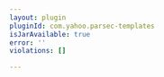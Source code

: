 ```yaml
---
layout: plugin
pluginId: com.yahoo.parsec-templates
isJarAvailable: true
error: ''
violations: []

---
```

